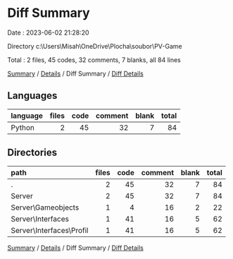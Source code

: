 # Diff Summary

Date : 2023-06-02 21:28:20

Directory c:\\Users\\Misah\\OneDrive\\Plocha\\soubor\\PV-Game

Total : 2 files,  45 codes, 32 comments, 7 blanks, all 84 lines

[Summary](results.md) / [Details](details.md) / Diff Summary / [Diff Details](diff-details.md)

## Languages
| language | files | code | comment | blank | total |
| :--- | ---: | ---: | ---: | ---: | ---: |
| Python | 2 | 45 | 32 | 7 | 84 |

## Directories
| path | files | code | comment | blank | total |
| :--- | ---: | ---: | ---: | ---: | ---: |
| . | 2 | 45 | 32 | 7 | 84 |
| Server | 2 | 45 | 32 | 7 | 84 |
| Server\\Gameobjects | 1 | 4 | 16 | 2 | 22 |
| Server\\Interfaces | 1 | 41 | 16 | 5 | 62 |
| Server\\Interfaces\\Profil | 1 | 41 | 16 | 5 | 62 |

[Summary](results.md) / [Details](details.md) / Diff Summary / [Diff Details](diff-details.md)